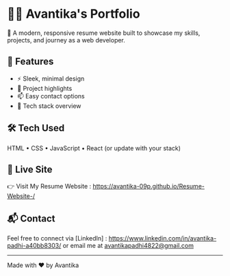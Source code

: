 # 🧑‍💻 Avantika's Portfolio

🚀 A modern, responsive resume website built to showcase my skills, projects, and journey as a web developer.

## 🌟 Features
- ⚡ Sleek, minimal design
- 💼 Project highlights
- 📫 Easy contact options
- 🧰 Tech stack overview

## 🛠️ Tech Used
HTML • CSS • JavaScript • React (or update with your stack)

## 🔗 Live Site
👉 Visit My Resume Website  :  https://avantika-09p.github.io/Resume-Website-/

## 📬 Contact
Feel free to connect via [LinkedIn]  : https://www.linkedin.com/in/avantika-padhi-a40bb8303/
 or email me at avantikapadhi4822@gmail.com

---

Made with ❤️ by Avantika
